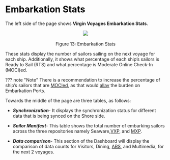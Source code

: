 # <p1 style="color:black;">**Embarkation Stats**</p1>

The left side of the page shows **Virgin Voyages Embarkation Stats**.

<center><img src="/img/embarkation_stats.png"></center>   <center>Figure 13: Embarkation Stats</center>

These stats display the number of sailors sailing on the next voyage for each ship. Additionally, it shows what percentage of each ship’s sailors is Ready to Sail (RTS) and what percentage is Moderate Online Check-In (MOCI)ed.  

??? note "Note"
    There is a recommendation to increase the percentage of ship’s sailors that are [MOCIed](/sre_manual/global_glossary/#moci "Moderate Online Check-In"), as that would [allay](/sre_manual/global_glossary/#allay "to reduce in severity") the burden on Embarkation Ports.  

Towards the middle of the page are three tables, as follows:

* ***Synchronization***- It displays the synchronization status for different data that is being synced on the Shore side. 

* ***Sailor Manifest***- This table shows the total number of embarking sailors across the three repositories namely Seaware,[VXP](/sre_manual/global_glossary/#vxp "Virgin eXperience Platform"), and [MXP](/sre_manual/global_glossary/#mxp "Marine Exchange Platform"). 

* ***Data comparison***- This section of the Dashboard will display the comparison of data counts for Visitors, Dining, [ARS](/sre_manual/global_glossary/#ars "Activity Reservation System"), and Multimedia, for the next 2 voyages. 




